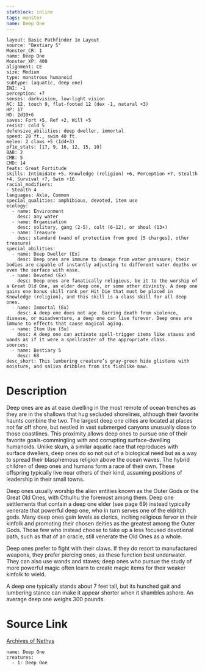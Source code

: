 ```yaml
---
statblock: inline
tags: monster
name: Deep One
---
```

```statblock
layout: Basic Pathfinder 1e Layout
source: "Bestiary 5"
Monster_CR: 1
name: Deep One
Monster_XP: 400
alignment: CE
size: Medium
type: monstrous humanoid
subtype: (aquatic, deep one)
INI: -1
perception: +7
senses: darkvision, low-light vision
AC: 12, touch 9, flat-footed 12 (dex -1, natural +3)
HP: 17
HD: 2d10+6
saves: Fort +5, Ref +2, Will +5
resist: cold 5
defensive_abilities: deep dweller, immortal
speed: 20 ft., swim 40 ft.
melee: 2 claws +5 (1d4+3)
pf1e_stats: [17, 9, 16, 12, 15, 10]
BAB: 2
CMB: 5
CMD: 14
feats: Great Fortitude
skills: Intimidate +5, Knowledge (religion) +6, Perception +7, Stealth +4, Survival +7, Swim +16
racial_modifiers:
- Stealth 4
languages: Aklo, Common
special_qualities: amphibious, devoted, item use
ecology:
  - name: Environment
    desc: any water
  - name: Organisation
    desc: solitary, gang (2-5), cult (6-12), or shoal (13+)
  - name: Treasure
    desc: standard (wand of protection from good [5 charges], other treasure)
special_abilities:
  - name: Deep Dweller (Ex)
    desc: Deep ones are immune to damage from water pressure; their bodies are capable of instantly adjusting to different water depths or even the surface with ease.
  - name: Devoted (Ex)
    desc: Deep ones are fanatically religious, be it to the worship of a Great Old One, an elder deep one, or some other divinity. A deep one gains one bonus skill rank per Hit Die that must be placed in Knowledge (religion), and this skill is a class skill for all deep ones.
  - name: Immortal (Ex)
    desc: A deep one does not age. Barring death from violence, disease, or misadventure, a deep one can live forever. Deep ones are immune to effects that cause magical aging.
  - name: Item Use (Su)
    desc: A deep one can activate spell-trigger items like staves and wands as if it were a spellcaster of the appropriate class.
sources:
  - name: Bestiary 5
    desc: 68
desc_short: This lumbering creature’s gray-green hide glistens with moisture, and saliva dribbles from its fishlike maw.
```
# Description
Deep ones are as at ease dwelling in the most remote of ocean trenches as they are in the shallows that hug secluded shorelines, although their favorite haunts combine the two. The largest deep one cities are located at places not far off shore, but nestled in vast submerged canyons unusually close to those coastlines. This proximity allows deep ones to pursue one of their favorite goals-commingling with and corrupting surface-dwelling humanoids. Unlike skum, a similar aquatic race that reproduces with surface dwellers, deep ones do so not out of a biological need but as a way to spread their blasphemous religion above the ocean waves. The hybrid children of deep ones and humans form a race of their own. These offspring typically live near others of their kind, assuming positions of leadership in their small towns.

Deep ones usually worship the alien entities known as the Outer Gods or the Great Old Ones, with Cthulhu the foremost among them. Deep one settlements that contain a deep one elder (see page 69) instead typically venerate that powerful deep one, who in turn serves one of the eldritch gods. Many deep ones gain levels as clerics, inciting religious fervor in their kinfolk and promoting their chosen deities as the greatest among the Outer Gods. Those few who instead choose to take up a less focused devotional path, such as that of an oracle, still venerate the Old Ones as a whole.

Deep ones prefer to fight with their claws. If they do resort to manufactured weapons, they prefer piercing ones, as these function best underwater. They can also use wands and staves; deep ones who pursue the study of more powerful magic often learn to create magic items for their weaker kinfolk to wield.

A deep one typically stands about 7 feet tall, but its hunched gait and lumbering stance can make it appear shorter when it shambles ashore. An average deep one weighs 300 pounds.
# Source Link
[Archives of Nethys](https://aonprd.com/MonsterDisplay.aspx?ItemName=Deep%20One)
```encounter-table
name: Deep One
creatures:
  - 1: Deep One
```
